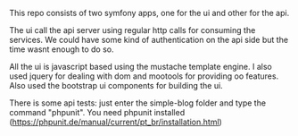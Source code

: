 This repo consists of two symfony apps, one for the ui and other for the api.

The ui call the api server using regular http calls for consuming the services. We could have some kind of authentication on the api side but the time wasnt enough to do so.

All the ui is javascript based using the mustache template engine. I also used jquery for dealing with dom and mootools for providing oo features. Also used the bootstrap ui components for building the ui.

There is some api tests: just enter the simple-blog folder and type the command "phpunit". You need phpunit installed (https://phpunit.de/manual/current/pt_br/installation.html)

